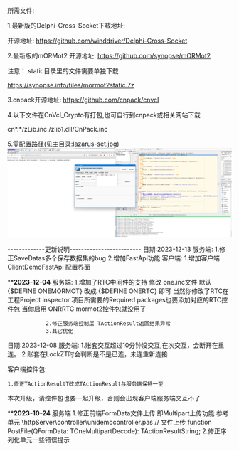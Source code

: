所需文件:

1.最新版的Delphi-Cross-Socket下载地址:

开源地址: https://github.com/winddriver/Delphi-Cross-Socket

2.最新版的mORMot2 
开源地址: https://github.com/synopse/mORMot2 

注意： static目录里的文件需要单独下载

 https://synopse.info/files/mormot2static.7z

3.cnpack开源地址: https://github.com/cnpack/cnvcl

4.以下文件在CnVcl_Crypto有打包,也可自行到cnpack或相关网站下载

cn*.*/zLib.inc /zlib1.dll/CnPack.inc

5.需配置路径(见主目录:lazarus-set.jpg)
![Alt text](2.png)







-------------更新说明-------------------------
日期:2023-12-13
服务端:
	1.修正SaveDatas多个保存数据集的bug
	2.增加FastApi功能
客户端:
	1.增加客户端 ClientDemoFastApi 配置界面

**************2023-12-04************
服务端:
	1.增加了RTC中间件的支持
                 修改 one.inc文件 默认 {$DEFINE ONEMORMOT}  改成 {$DEFINE ONERTC} 即可
	 当然你修改了RTC在工程Project inspector 项目所需要的Required packages也要添加对应的RTC控件包
	 当你启用 ONRRTC mormot2控件包就没用了

                2.修正服务端控制层 TActionResult返回结果异常
                3.其它优化


日期:2023-12-08
服务端:
	1.账套交互超过10分钟没交互,在次交互，会断开在重连。
	2.账套在LockZT时会判断是不是已连，未连重新连接

客户端控件包:

	1.修正TActionResultT改成TActionResult与服务端保持一至

本次升级，请控件包也要一起升级，否则会出现客户端服务端交互不了


**************2023-10-24************
服务端
	1.修正前端FormData文件上传 即Multipart上传功能
	参考单元 \httpServer\controller\unidemocontroller.pas 
                  // 文件上传
                 function PostFile(QFormData: TOneMultipartDecode): TActionResultString;
                2.修正序列化单元一些错误提示
